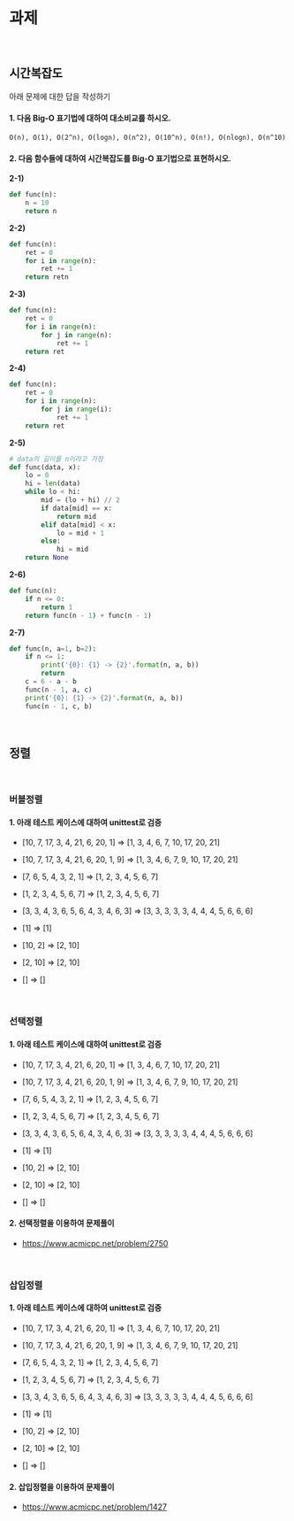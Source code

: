 # 과제

<br>

## 시간복잡도 

아래 문제에 대한 답을 작성하기

#### 1. 다음 Big-O 표기법에 대하여 대소비교를 하시오. 

```
O(n), O(1), O(2^n), O(logn), O(n^2), O(10^n), O(n!), O(nlogn), O(n^10)
```

#### 2. 다음 함수들에 대하여 시간복잡도를 Big-O 표기법으로 표현하시오.

**2-1)**

```python
def func(n):
    n = 10
    return n
```

**2-2)**

```python
def func(n):
    ret = 0
    for i in range(n):
        ret += 1
    return retn
```

**2-3)**

```python
def func(n):
    ret = 0
    for i in range(n):
        for j in range(n):
            ret += 1
    return ret
```

**2-4)**

```python
def func(n):
    ret = 0
    for i in range(n):
        for j in range(i):
            ret += 1
    return ret
```

**2-5)**

```python
# data의 길이를 n이라고 가정
def func(data, x):
    lo = 0
    hi = len(data)
    while lo < hi:
        mid = (lo + hi) // 2
        if data[mid] == x:
            return mid
        elif data[mid] < x:
            lo = mid + 1
        else:
            hi = mid
    return None
```

**2-6)**

```python
def func(n):
    if n <= 0:
        return 1
    return func(n - 1) + func(n - 1)
```

**2-7)**

```python
def func(n, a=1, b=2):
    if n <= 1:
        print('{0}: {1} -> {2}'.format(n, a, b))
        return
    c = 6 - a - b
    func(n - 1, a, c)
    print('{0}: {1} -> {2}'.format(n, a, b))
    func(n - 1, c, b)
```

<br>

## 정렬

<br>

### 버블정렬

#### 1. 아래 테스트 케이스에 대하여 unittest로 검증

* [10, 7, 17, 3, 4, 21, 6, 20, 1] => [1, 3, 4, 6, 7, 10, 17, 20, 21]

* [10, 7, 17, 3, 4, 21, 6, 20, 1, 9] => [1, 3, 4, 6, 7, 9, 10, 17, 20, 21]

* [7, 6, 5, 4, 3, 2, 1] => [1, 2, 3, 4, 5, 6, 7]

* [1, 2, 3, 4, 5, 6, 7] => [1, 2, 3, 4, 5, 6, 7]

* [3, 3, 4, 3, 6, 5, 6, 4, 3, 4, 6, 3] => [3, 3, 3, 3, 3, 4, 4, 4, 5, 6, 6, 6]

* [1] => [1]

* [10, 2] => [2, 10]

* [2, 10] => [2, 10]

* [] => []

<br>

### 선택정렬

#### 1. 아래 테스트 케이스에 대하여 unittest로 검증

* [10, 7, 17, 3, 4, 21, 6, 20, 1] => [1, 3, 4, 6, 7, 10, 17, 20, 21]

* [10, 7, 17, 3, 4, 21, 6, 20, 1, 9] => [1, 3, 4, 6, 7, 9, 10, 17, 20, 21]

* [7, 6, 5, 4, 3, 2, 1] => [1, 2, 3, 4, 5, 6, 7]

* [1, 2, 3, 4, 5, 6, 7] => [1, 2, 3, 4, 5, 6, 7]

* [3, 3, 4, 3, 6, 5, 6, 4, 3, 4, 6, 3] => [3, 3, 3, 3, 3, 4, 4, 4, 5, 6, 6, 6]

* [1] => [1]

* [10, 2] => [2, 10]

* [2, 10] => [2, 10]

* [] => []

#### 2. 선택정렬을 이용하여 문제풀이

* https://www.acmicpc.net/problem/2750

<br>

### 삽입정렬

#### 1. 아래 테스트 케이스에 대하여 unittest로 검증

* [10, 7, 17, 3, 4, 21, 6, 20, 1] => [1, 3, 4, 6, 7, 10, 17, 20, 21]

* [10, 7, 17, 3, 4, 21, 6, 20, 1, 9] => [1, 3, 4, 6, 7, 9, 10, 17, 20, 21]

* [7, 6, 5, 4, 3, 2, 1] => [1, 2, 3, 4, 5, 6, 7]

* [1, 2, 3, 4, 5, 6, 7] => [1, 2, 3, 4, 5, 6, 7]

* [3, 3, 4, 3, 6, 5, 6, 4, 3, 4, 6, 3] => [3, 3, 3, 3, 3, 4, 4, 4, 5, 6, 6, 6]

* [1] => [1]

* [10, 2] => [2, 10]

* [2, 10] => [2, 10]

* [] => []

#### 2. 삽입정렬을 이용하여 문제풀이

* https://www.acmicpc.net/problem/1427

<br>
